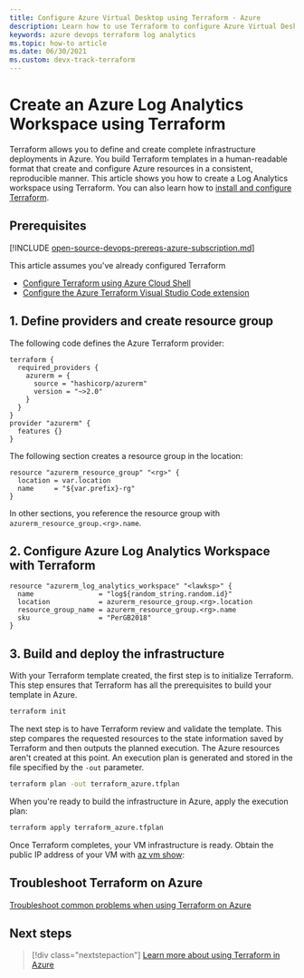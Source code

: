 ```yaml
---
title: Configure Azure Virtual Desktop using Terraform - Azure
description: Learn how to use Terraform to configure Azure Virtual Desktop with Terraform
keywords: azure devops terraform log analytics
ms.topic: how-to article
ms.date: 06/30/2021
ms.custom: devx-track-terraform
---
```


# Create an Azure Log Analytics Workspace using Terraform

Terraform allows you to define and create complete infrastructure deployments in Azure. You build Terraform templates in a human-readable format that create and configure Azure resources in a consistent, reproducible manner. This article shows you how to create a Log Analytics workspace using Terraform. You can also learn how to [install and configure Terraform](get-started-cloud-shell.md).

## Prerequisites

[!INCLUDE [open-source-devops-prereqs-azure-subscription.md](../includes/open-source-devops-prereqs-azure-subscription.md)]

This article assumes you've already configured Terraform
* [Configure Terraform using Azure Cloud Shell](../get-started-cloud-shell.md) 
* [Configure the Azure Terraform Visual Studio Code extension](../terraform/configure-vs-code-extension-for-terraform)

## 1. Define providers and create resource group

The following code defines the Azure Terraform provider:

```hcl
terraform {
  required_providers {
    azurerm = {
      source = "hashicorp/azurerm"
      version = "~>2.0"
    }
  }
}
provider "azurerm" {
  features {}
}
```
The following section creates a resource group in the location:

```hcl
resource "azurerm_resource_group" "<rg>" {
  location = var.location
  name     = "${var.prefix}-rg"
}
```
In other sections, you reference the resource group with `azurerm_resource_group.<rg>.name`.

## 2. Configure Azure Log Analytics Workspace with Terraform
```hcl
resource "azurerm_log_analytics_workspace" "<lawksp>" {
  name                = "log${random_string.random.id}"
  location            = azurerm_resource_group.<rg>.location
  resource_group_name = azurerm_resource_group.<rg>.name
  sku                 = "PerGB2018"
}
```

## 3. Build and deploy the infrastructure

With your Terraform template created, the first step is to initialize Terraform. This step ensures that Terraform has all the prerequisites to build your template in Azure.

```bash
terraform init
```

The next step is to have Terraform review and validate the template. This step compares the requested resources to the state information saved by Terraform and then outputs the planned execution. The Azure resources aren't created at this point. An execution plan is generated and stored in the file specified by the `-out` parameter.

```bash
terraform plan -out terraform_azure.tfplan
```

When you're ready to build the infrastructure in Azure, apply the execution plan:

```bash
terraform apply terraform_azure.tfplan
```

Once Terraform completes, your VM infrastructure is ready. Obtain the public IP address of your VM with [az vm show](/cli/azure/vm#az_vm_show):

## Troubleshoot Terraform on Azure

[Troubleshoot common problems when using Terraform on Azure](troubleshoot.md)

## Next steps

> [!div class="nextstepaction"]
> [Learn more about using Terraform in Azure](/azure/terraform)
